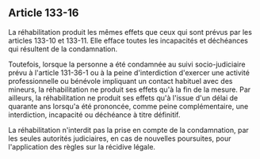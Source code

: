 Article 133-16
----
La réhabilitation produit les mêmes effets que ceux qui sont prévus par les
articles 133-10 et 133-11. Elle efface toutes les incapacités et déchéances qui
résultent de la condamnation.

Toutefois, lorsque la personne a été condamnée au suivi socio-judiciaire prévu à
l'article 131-36-1 ou à la peine d'interdiction d'exercer une activité
professionnelle ou bénévole impliquant un contact habituel avec des mineurs, la
réhabilitation ne produit ses effets qu'à la fin de la mesure. Par ailleurs, la
réhabilitation ne produit ses effets qu'à l'issue d'un délai de quarante ans
lorsqu'a été prononcée, comme peine complémentaire, une interdiction, incapacité
ou déchéance à titre définitif.

La réhabilitation n'interdit pas la prise en compte de la condamnation, par les
seules autorités judiciaires, en cas de nouvelles poursuites, pour l'application
des règles sur la récidive légale.
